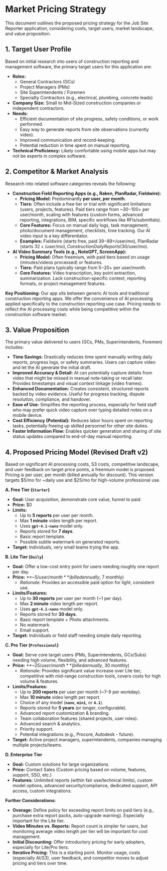 # Market Pricing Strategy

This document outlines the proposed pricing strategy for the Job Site Reporter application, considering costs, target users, market landscape, and value proposition.

## 1. Target User Profile

Based on initial research into users of construction reporting and management software, the primary target users for this application are:

*   **Roles:**
    *   General Contractors (GCs)
    *   Project Managers (PMs)
    *   Site Superintendents / Foremen
    *   Specialty Contractors (e.g., electrical, plumbing, concrete leads)
*   **Company Size:** Small to Mid-Sized construction companies or independent contractors.
*   **Needs:**
    *   Efficient documentation of site progress, safety conditions, or work performed.
    *   Easy way to generate reports from site observations (currently video).
    *   Improved communication and record-keeping.
    *   Potential reduction in time spent on manual reporting.
*   **Technical Proficiency:** Likely comfortable using mobile apps but may not be experts in complex software.

## 2. Competitor & Market Analysis

Research into related software categories reveals the following:

*   **Construction Field Reporting Apps (e.g., Raken, PlanRadar, Fieldwire):**
    *   **Pricing Model:** Predominantly **per user, per month**.
    *   **Tiers:** Often include a free tier or trial with significant limitations (users, projects, features). Paid tiers range from ~$30-$100+ per user/month, scaling with features (custom forms, advanced reporting, integrations, BIM, specific workflows like RFIs/submittals).
    *   **Core Features:** Focus on manual daily logs, task management, photo/document management, checklists, time tracking. Our AI video input is a key differentiator.
    *   **Examples:** Fieldwire (starts free, paid $39-$89+/user/mo), PlanRadar (starts $32+/user/mo), ConstructionDailyReports ($30/user/mo).
*   **AI Video Summary Tools (e.g., NoteGPT, ScreenApp):**
    *   **Pricing Model:** Often freemium, with paid tiers based on usage (minutes/videos processed) or features.
    *   **Tiers:** Paid plans typically range from $5-$20+ per user/month.
    *   **Core Features:** Video transcription, key point extraction, summarization. Lack construction-specific context, reporting formats, or project management features.

**Key Positioning:** Our app sits between generic AI tools and traditional construction reporting apps. We offer the convenience of AI processing applied specifically to the construction reporting use case. Pricing needs to reflect the AI processing costs while being competitive within the construction software market.

## 3. Value Proposition

The primary value delivered to users (GCs, PMs, Superintendents, Foremen) includes:

*   **Time Savings:** Drastically reduces time spent manually writing daily reports, progress logs, or safety summaries. Users can capture video and let the AI generate the initial draft.
*   **Improved Accuracy & Detail:** AI can potentially capture details from video that might be missed in manual note-taking or recall later. Provides timestamps and visual context linkage (video frames).
*   **Enhanced Documentation:** Creates consistent, structured reports backed by video evidence. Useful for progress tracking, dispute resolution, compliance, and handover.
*   **Ease of Use:** Simplifies the reporting process, especially for field staff who may prefer quick video capture over typing detailed notes on a mobile device.
*   **Cost Efficiency (Potential):** Reduces labor hours spent on reporting tasks, potentially freeing up skilled personnel for other site duties.
*   **Faster Information Flow:** Enables quicker generation and sharing of site status updates compared to end-of-day manual reporting.

## 4. Proposed Pricing Model (Revised Draft v2)

Based on significant AI processing costs, S3 costs, competitive landscape, and user feedback on target price points, a freemium model is proposed. Pricing is per user, per month (billed annually for discount). This version targets $5/mo for ~daily use and $25/mo for high-volume professional use.

**A. Free Tier (`Starter`)**

*   **Goal:** User acquisition, demonstrate core value, funnel to paid.
*   **Price:** $0
*   **Limits:**
    *   Up to **5 reports** per user per month.
    *   Max **1 minute** video length per report.
    *   Uses **`gpt-4.1-nano`** model only.
    *   Reports stored for **7 days**.
    *   Basic report template.
    *   Possible subtle watermark on generated reports.
*   **Target:** Individuals, very small teams trying the app.

**B. Lite Tier (`Daily`)**

*   **Goal:** Offer a low-cost entry point for users needing roughly one report per day.
*   **Price:** **~$5 / user / month** (billed annually, ~$7 monthly)
    *   *Rationale:* Provides an accessible paid option for light, consistent use.
*   **Limits/Features:**
    *   Up to **30 reports** per user per month (~1 per day).
    *   Max **2 minute** video length per report.
    *   Uses **`gpt-4.1-nano`** model only.
    *   Reports stored for **30 days**.
    *   Basic report template + Photo attachments.
    *   No watermark.
    *   Email support.
*   **Target:** Individuals or field staff needing simple daily reporting.

**C. Pro Tier (`Professional`)**

*   **Goal:** Serve core target users (PMs, Superintendents, GCs/Subs) needing high volume, flexibility, and advanced features.
*   **Price:** **~$25 / user / month** (billed annually, ~$30 monthly)
    *   *Rationale:* Provides significant value increase over Lite tier, competitive with mid-range construction tools, covers costs for high volume & features.
*   **Limits/Features:**
    *   Up to **200 reports** per user per month (~7-9 per workday).
    *   Max **10 minute** video length per report.
    *   Choice of any model (**`nano`**, **`mini`**, or **`4.1`**).
    *   Reports stored for **5 years** (or longer, configurable).
    *   Advanced report customization & branding.
    *   Team collaboration features (shared projects, user roles).
    *   Advanced search & analytics.
    *   Priority support.
    *   Potential integrations (e.g., Procore, Autodesk - future).
*   **Target:** Active project managers, superintendents, companies managing multiple projects/teams.

**D. Enterprise Tier**

*   **Goal:** Custom solutions for large organizations.
*   **Price:** Contact Sales (Custom pricing based on volume, features, support, SSO, etc.)
*   **Features:** Unlimited reports (within fair use/technical limits), custom model options, advanced security/compliance, dedicated support, API access, custom integrations.

**Further Considerations:**

*   **Overage:** Define policy for exceeding report limits on paid tiers (e.g., purchase extra report packs, auto-upgrade warning). Especially important for the Lite tier.
*   **Video Minutes vs. Reports:** Report count is simpler for users, but monitoring average video length per tier will be important for cost management.
*   **Initial Discounting:** Offer introductory pricing for early adopters, especially for Lite/Pro tiers.
*   **Iterative Pricing:** This is a starting point. Monitor usage, costs (especially AI/S3), user feedback, and competitor moves to adjust pricing and tiers over time. 